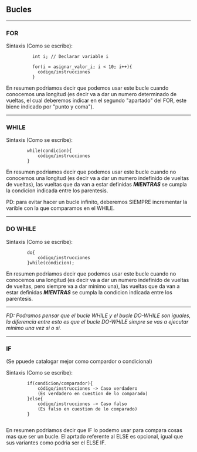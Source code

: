 ## Bucles
---

### FOR

Sintaxis (Como se escribe):
```
		  int i; // Declarar variable i
		  
		  for(i = asignar_valor_i; i < 10; i++){
		  	código/instrucciones
		  }
```

En resumen podriamos decir que podemos usar este bucle cuando conocemos una longitud (es decir va a dar un numero determinado de vueltas, el cual deberemos indicar en el segundo "apartado" del FOR, este biene indicado por "punto y coma").

---

### WHILE

Sintaxis (Como se escribe):
```
		while(condicion){
			código/instrucciones
		}
```

En resumen podriamos decir que podemos usar este bucle cuando no conocemos una longitud (es decir va a dar un numero indefinido de vueltas de vueltas), las vueltas que da van a estar definidas *__MIENTRAS__* se cumpla la condicion indicada entre los parentesis.

PD: para evitar hacer un bucle infinito, deberemos SIEMPRE incrementar la varible con la que comparamos en el WHILE.

---

### DO WHILE

Sintaxis (Como se escribe):
```
		do{
			código/instrucciones
		}while(condicion);
```

En resumen podriamos decir que podemos usar este bucle cuando no conocemos una longitud (es decir va a dar un numero indefinido de vueltas de vueltas, pero siempre va a dar minimo una), las vueltas que da van a estar definidas *__MIENTRAS__* se cumpla la condicion indicada entre los parentesis.

---
*PD: Podramos pensar que el bucle WHILE y el bucle DO-WHILE son iguales, la diferencia entre esto es que el bucle DO-WHILE simpre se vas a ejecutar minimo una vez si o si.*

---

### IF 

(Se ppuede catalogar mejor como compardor o condicional)

Sintaxis (Como se escribe):
```
		if(condicion/comparador){
			código/instrucciones -> Caso verdadero
			(Es verdadero en cuestion de lo comparado)
		}else{
			código/instrucciones -> Caso falso 
			(Es falso en cuestion de lo comparado)
		}
		
```

En resumen podriamos decir que IF lo podemo usar para compara cosas mas que ser un bucle. El aprtado referente al ELSE es opcional, igual que sus variantes como podria ser el ELSE IF.    
